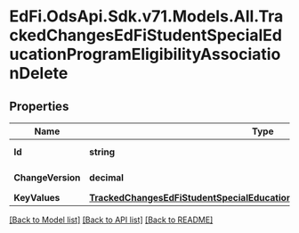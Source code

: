 # EdFi.OdsApi.Sdk.v71.Models.All.TrackedChangesEdFiStudentSpecialEducationProgramEligibilityAssociationDelete

## Properties

Name | Type | Description | Notes
------------ | ------------- | ------------- | -------------
**Id** | **string** | Resource identifier | [optional] 
**ChangeVersion** | **decimal** | Change version | [optional] 
**KeyValues** | [**TrackedChangesEdFiStudentSpecialEducationProgramEligibilityAssociationKey**](TrackedChangesEdFiStudentSpecialEducationProgramEligibilityAssociationKey.md) |  | [optional] 

[[Back to Model list]](../../README.md#documentation-for-models) [[Back to API list]](../../README.md#documentation-for-api-endpoints) [[Back to README]](../../README.md)

